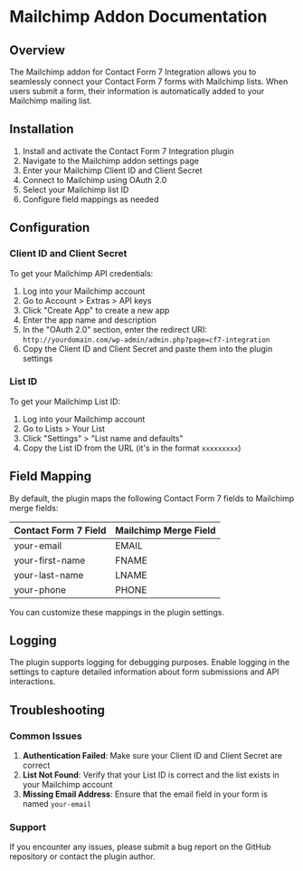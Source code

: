 # Mailchimp Addon Documentation

## Overview

The Mailchimp addon for Contact Form 7 Integration allows you to seamlessly connect your Contact Form 7 forms with Mailchimp lists. When users submit a form, their information is automatically added to your Mailchimp mailing list.

## Installation

1. Install and activate the Contact Form 7 Integration plugin
2. Navigate to the Mailchimp addon settings page
3. Enter your Mailchimp Client ID and Client Secret
4. Connect to Mailchimp using OAuth 2.0
5. Select your Mailchimp list ID
6. Configure field mappings as needed

## Configuration

### Client ID and Client Secret

To get your Mailchimp API credentials:
1. Log into your Mailchimp account
2. Go to Account > Extras > API keys
3. Click "Create App" to create a new app
4. Enter the app name and description
5. In the "OAuth 2.0" section, enter the redirect URI: `http://yourdomain.com/wp-admin/admin.php?page=cf7-integration`
6. Copy the Client ID and Client Secret and paste them into the plugin settings

### List ID

To get your Mailchimp List ID:
1. Log into your Mailchimp account
2. Go to Lists > Your List
3. Click "Settings" > "List name and defaults"
4. Copy the List ID from the URL (it's in the format `xxxxxxxxx`)

## Field Mapping

By default, the plugin maps the following Contact Form 7 fields to Mailchimp merge fields:

| Contact Form 7 Field | Mailchimp Merge Field |
|----------------------|-----------------------|
| your-email           | EMAIL                 |
| your-first-name      | FNAME                 |
| your-last-name       | LNAME                 |
| your-phone           | PHONE                 |

You can customize these mappings in the plugin settings.

## Logging

The plugin supports logging for debugging purposes. Enable logging in the settings to capture detailed information about form submissions and API interactions.

## Troubleshooting

### Common Issues

1. **Authentication Failed**: Make sure your Client ID and Client Secret are correct
2. **List Not Found**: Verify that your List ID is correct and the list exists in your Mailchimp account
3. **Missing Email Address**: Ensure that the email field in your form is named `your-email`

### Support

If you encounter any issues, please submit a bug report on the GitHub repository or contact the plugin author.
